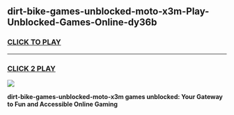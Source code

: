 
## dirt-bike-games-unblocked-moto-x3m-Play-Unblocked-Games-Online-dy36b
<h3>
<a href="https://premium76.site?title=dirt-bike-games-unblocked-moto-x3m&ref=25A">CLICK TO PLAY</a></h3>
<hr>

<h3>
<a href="https://premium76.site?title=dirt-bike-games-unblocked-moto-x3m&ref=25A">CLICK 2 PLAY</a>
  
</h3>

<a href="https://premium76.site?title=dirt-bike-games-unblocked-moto-x3m&ref=25A"><img src="https://clearcache.store/games.png"></a>


**dirt-bike-games-unblocked-moto-x3m games unblocked: Your Gateway to Fun and Accessible Online Gaming**
